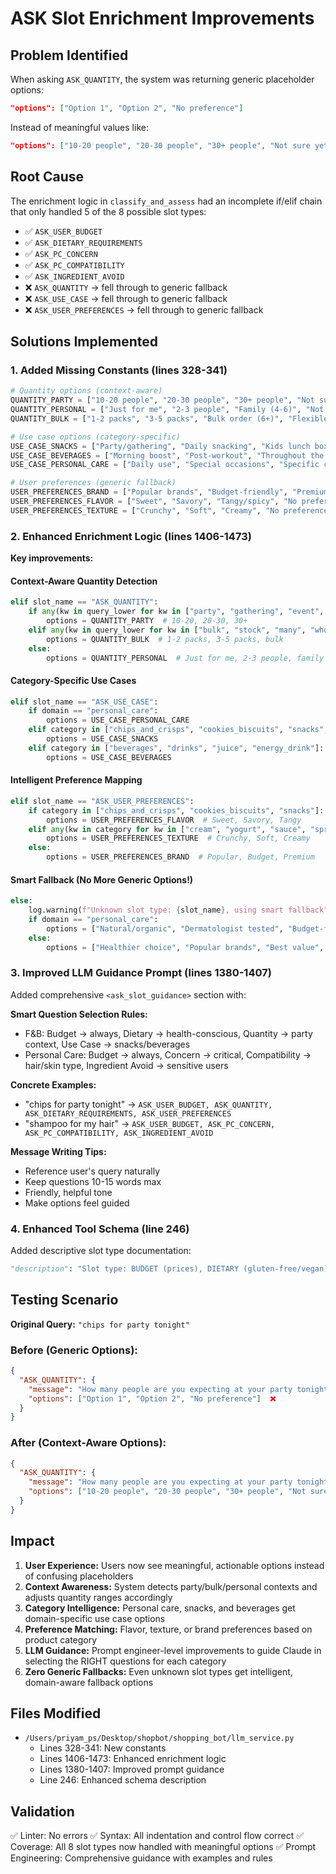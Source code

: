# ASK Slot Enrichment Improvements

## Problem Identified
When asking `ASK_QUANTITY`, the system was returning generic placeholder options:
```json
"options": ["Option 1", "Option 2", "No preference"]
```

Instead of meaningful values like:
```json
"options": ["10-20 people", "20-30 people", "30+ people", "Not sure yet"]
```

## Root Cause
The enrichment logic in `classify_and_assess` had an incomplete if/elif chain that only handled 5 of the 8 possible slot types:
- ✅ `ASK_USER_BUDGET`
- ✅ `ASK_DIETARY_REQUIREMENTS`
- ✅ `ASK_PC_CONCERN`
- ✅ `ASK_PC_COMPATIBILITY`
- ✅ `ASK_INGREDIENT_AVOID`
- ❌ `ASK_QUANTITY` → fell through to generic fallback
- ❌ `ASK_USE_CASE` → fell through to generic fallback
- ❌ `ASK_USER_PREFERENCES` → fell through to generic fallback

## Solutions Implemented

### 1. Added Missing Constants (lines 328-341)

```python
# Quantity options (context-aware)
QUANTITY_PARTY = ["10-20 people", "20-30 people", "30+ people", "Not sure yet"]
QUANTITY_PERSONAL = ["Just for me", "2-3 people", "Family (4-6)", "Not sure"]
QUANTITY_BULK = ["1-2 packs", "3-5 packs", "Bulk order (6+)", "Flexible"]

# Use case options (category-specific)
USE_CASE_SNACKS = ["Party/gathering", "Daily snacking", "Kids lunch box", "Travel/on-the-go"]
USE_CASE_BEVERAGES = ["Morning boost", "Post-workout", "Throughout the day", "Special occasions"]
USE_CASE_PERSONAL_CARE = ["Daily use", "Special occasions", "Specific concern", "Trying something new"]

# User preferences (generic fallback)
USER_PREFERENCES_BRAND = ["Popular brands", "Budget-friendly", "Premium/imported", "No preference"]
USER_PREFERENCES_FLAVOR = ["Sweet", "Savory", "Tangy/spicy", "No preference"]
USER_PREFERENCES_TEXTURE = ["Crunchy", "Soft", "Creamy", "No preference"]
```

### 2. Enhanced Enrichment Logic (lines 1406-1473)

**Key improvements:**

#### Context-Aware Quantity Detection
```python
elif slot_name == "ASK_QUANTITY":
    if any(kw in query_lower for kw in ["party", "gathering", "event", "celebration", "guests"]):
        options = QUANTITY_PARTY  # 10-20, 20-30, 30+
    elif any(kw in query_lower for kw in ["bulk", "stock", "many", "wholesale"]):
        options = QUANTITY_BULK  # 1-2 packs, 3-5 packs, bulk
    else:
        options = QUANTITY_PERSONAL  # Just for me, 2-3 people, family
```

#### Category-Specific Use Cases
```python
elif slot_name == "ASK_USE_CASE":
    if domain == "personal_care":
        options = USE_CASE_PERSONAL_CARE
    elif category in ["chips_and_crisps", "cookies_biscuits", "snacks", "namkeen"]:
        options = USE_CASE_SNACKS
    elif category in ["beverages", "drinks", "juice", "energy_drink"]:
        options = USE_CASE_BEVERAGES
```

#### Intelligent Preference Mapping
```python
elif slot_name == "ASK_USER_PREFERENCES":
    if category in ["chips_and_crisps", "cookies_biscuits", "snacks"]:
        options = USER_PREFERENCES_FLAVOR  # Sweet, Savory, Tangy
    elif any(kw in category for kw in ["cream", "yogurt", "sauce", "spread"]):
        options = USER_PREFERENCES_TEXTURE  # Crunchy, Soft, Creamy
    else:
        options = USER_PREFERENCES_BRAND  # Popular, Budget, Premium
```

#### Smart Fallback (No More Generic Options!)
```python
else:
    log.warning(f"Unknown slot type: {slot_name}, using smart fallback")
    if domain == "personal_care":
        options = ["Natural/organic", "Dermatologist tested", "Budget-friendly", "No preference"]
    else:
        options = ["Healthier choice", "Popular brands", "Best value", "No preference"]
```

### 3. Improved LLM Guidance Prompt (lines 1380-1407)

Added comprehensive `<ask_slot_guidance>` section with:

**Smart Question Selection Rules:**
- F&B: Budget → always, Dietary → health-conscious, Quantity → party context, Use Case → snacks/beverages
- Personal Care: Budget → always, Concern → critical, Compatibility → hair/skin type, Ingredient Avoid → sensitive users

**Concrete Examples:**
- "chips for party tonight" → `ASK_USER_BUDGET, ASK_QUANTITY, ASK_DIETARY_REQUIREMENTS, ASK_USER_PREFERENCES`
- "shampoo for my hair" → `ASK_USER_BUDGET, ASK_PC_CONCERN, ASK_PC_COMPATIBILITY, ASK_INGREDIENT_AVOID`

**Message Writing Tips:**
- Reference user's query naturally
- Keep questions 10-15 words max
- Friendly, helpful tone
- Make options feel guided

### 4. Enhanced Tool Schema (line 246)

Added descriptive slot type documentation:
```python
"description": "Slot type: BUDGET (prices), DIETARY (gluten-free/vegan), PREFERENCES (flavor/brand), USE_CASE (daily/party), QUANTITY (servings/people), PC_CONCERN (acne/dandruff), PC_COMPATIBILITY (skin/hair type), INGREDIENT_AVOID (sulfate/paraben-free)"
```

## Testing Scenario

**Original Query:** `"chips for party tonight"`

### Before (Generic Options):
```json
{
  "ASK_QUANTITY": {
    "message": "How many people are you expecting at your party tonight?",
    "options": ["Option 1", "Option 2", "No preference"]  ❌
  }
}
```

### After (Context-Aware Options):
```json
{
  "ASK_QUANTITY": {
    "message": "How many people are you expecting at your party tonight?",
    "options": ["10-20 people", "20-30 people", "30+ people", "Not sure yet"]  ✅
  }
}
```

## Impact

1. **User Experience:** Users now see meaningful, actionable options instead of confusing placeholders
2. **Context Awareness:** System detects party/bulk/personal contexts and adjusts quantity ranges accordingly
3. **Category Intelligence:** Personal care, snacks, and beverages get domain-specific use case options
4. **Preference Matching:** Flavor, texture, or brand preferences based on product category
5. **LLM Guidance:** Prompt engineer-level improvements to guide Claude in selecting the RIGHT questions for each category
6. **Zero Generic Fallbacks:** Even unknown slot types get intelligent, domain-aware fallback options

## Files Modified

- `/Users/priyam_ps/Desktop/shopbot/shopping_bot/llm_service.py`
  - Lines 328-341: New constants
  - Lines 1406-1473: Enhanced enrichment logic
  - Lines 1380-1407: Improved prompt guidance
  - Line 246: Enhanced schema description

## Validation

✅ Linter: No errors
✅ Syntax: All indentation and control flow correct
✅ Coverage: All 8 slot types now handled with meaningful options
✅ Prompt Engineering: Comprehensive guidance with examples and rules

